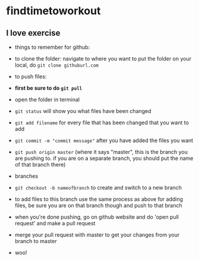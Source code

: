 # findtimetoworkout

## I love exercise

* things to remember for github:

* to clone the folder: navigate to where you want to put the folder on your local, do `git clone githuburl.com`


* to push files:
* **first be sure to do `git pull`**
* open the folder in terminal
* `git status` will show you what files have been changed
* `git add filename` for every file that has been changed that you want to add
* `git commit -m "commit message"` after you have added the files you want
* `git push origin master` (where it says "master", this is the branch you are pushing to. if you are on a separate branch, you should put the name of that branch there)


* branches
* `git checkout -b nameofbranch` to create and switch to a new branch 
* to add files to this branch use the same process as above for adding files, be sure you are on that branch though and push to that branch
* when you're done pushing, go on github website and do 'open pull request' and make a pull request
* merge your pull request with master to get your changes from your branch to master

* woo!